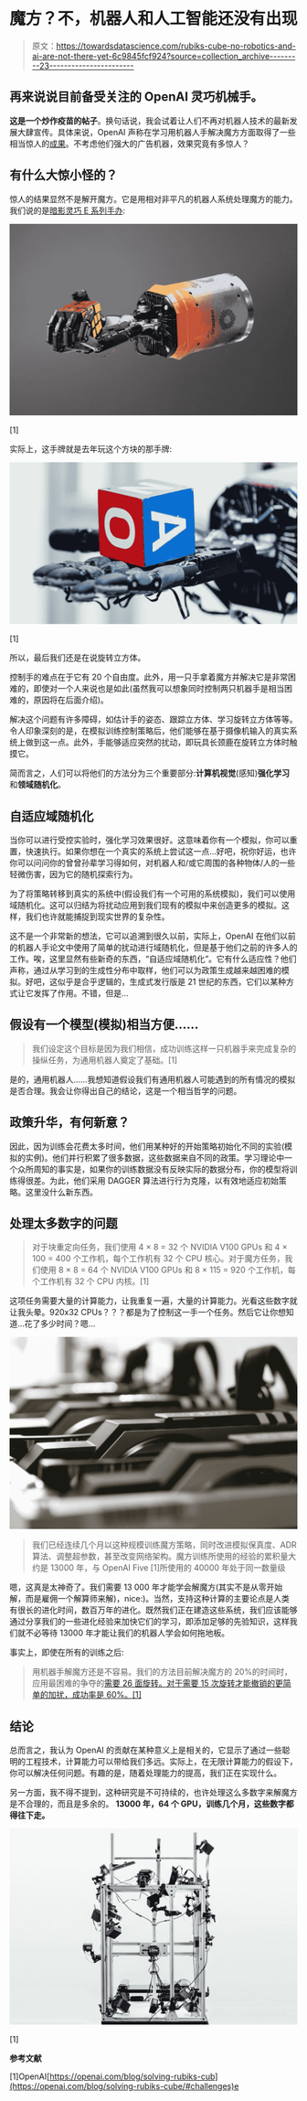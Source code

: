 # 魔方？不，机器人和人工智能还没有出现

> 原文：<https://towardsdatascience.com/rubiks-cube-no-robotics-and-ai-are-not-there-yet-6c9845fcf924?source=collection_archive---------23----------------------->

## 再来说说目前备受关注的 OpenAI 灵巧机械手。

**这是一个炒作疫苗的帖子**。换句话说，我会试着让人们不再对机器人技术的最新发展大肆宣传。具体来说，OpenAI 声称在学习用机器人手解决魔方方面取得了一些相当惊人的[成果](https://youtu.be/x4O8pojMF0w)。不考虑他们强大的广告机器，效果究竟有多惊人？

## 有什么大惊小怪的？

惊人的结果显然不是解开魔方。它是用相对非平凡的机器人系统处理魔方的能力。我们说的是[暗影灵巧 E 系列手办](https://www.shadowrobot.com/products/dexterous-hand/):

![](img/b938ac25682bb1702cd8ee4b661d913b.png)

[1]

实际上，这手牌就是去年玩这个方块的那手牌:

![](img/5a5d9255c3ab332d65487f0d625535c7.png)

[1]

所以，最后我们还是在说旋转立方体。

控制手的难点在于它有 20 个自由度。此外，用一只手拿着魔方并解决它是非常困难的，即使对一个人来说也是如此(虽然我可以想象同时控制两只机器手是相当困难的，原因将在后面介绍)。

解决这个问题有许多障碍，如估计手的姿态、跟踪立方体、学习旋转立方体等等。令人印象深刻的是，在模拟训练控制策略后，他们能够在基于摄像机输入的真实系统上做到这一点。此外，手能够适应突然的扰动，即玩具长颈鹿在旋转立方体时触摸它。

简而言之，人们可以将他们的方法分为三个重要部分:**计算机视觉**(感知)**强化学习**和**领域随机化**。

## **自适应域随机化**

当你可以进行受控实验时，强化学习效果很好。这意味着你有一个模拟，你可以重置，快速执行。如果你想在一个真实的系统上尝试这一点…好吧，祝你好运，也许你可以问问你的曾曾孙辈学习得如何，对机器人和/或它周围的各种物体/人的一些轻微伤害，因为它的随机探索行为。

为了将策略转移到真实的系统中(假设我们有一个可用的系统模拟)，我们可以使用域随机化。这可以归结为将扰动应用到我们现有的模拟中来创造更多的模拟。这样，我们也许就能捕捉到现实世界的复杂性。

这不是一个非常新的想法，它可以追溯到很久以前，实际上，OpenAI 在他们以前的机器人手论文中使用了简单的扰动进行域随机化，但是基于他们之前的许多人的工作。唉，这里显然有些新奇的东西，“自适应域随机化”。它有什么适应性？他们声称，通过从学习到的生成性分布中取样，他们可以为政策生成越来越困难的模拟。好吧，这似乎是合乎逻辑的，生成式发行版是 21 世纪的东西，它们以某种方式让它发挥了作用。不错，但是…

## **假设有一个模型(模拟)相当方便……**

> 我们设定这个目标是因为我们相信，成功训练这样一只机器手来完成复杂的操纵任务，为通用机器人奠定了基础。[1]

是的，通用机器人……我想知道假设我们有通用机器人可能遇到的所有情况的模拟是否合理。我会让你得出自己的结论，这是一个相当哲学的问题。

## **政策升华，有何新意？**

因此，因为训练会花费太多时间，他们用某种好的开始策略初始化不同的实验(模拟的实例)。他们并行积累了很多数据，这些数据来自不同的政策。学习理论中一个众所周知的事实是，如果你的训练数据没有反映实际的数据分布，你的模型将训练得很差。为此，他们采用 DAGGER 算法进行行为克隆，以有效地适应初始策略。这里没什么新东西。

## **处理太多数字的问题**

> 对于块重定向任务，我们使用 4 × 8 = 32 个 NVIDIA V100 GPUs 和 4 × 100 = 400 个工作机，每个工作机有 32 个 CPU 核心。对于魔方任务，我们使用 8 × 8 = 64 个 NVIDIA V100 GPUs 和 8 × 115 = 920 个工作机，每个工作机有 32 个 CPU 内核。[1]

这项任务需要大量的计算能力，让我重复一遍，大量的计算能力。光看这些数字就让我头晕。920x32 CPUs？？？都是为了控制这一手一个任务。然后它让你想知道…花了多少时间？嗯…

![](img/dfc0e1edf944890a38695d5d3aabc475.png)

> 我们已经连续几个月以这种规模训练魔方策略，同时改进模拟保真度、ADR 算法、调整超参数，甚至改变网络架构。魔方训练所使用的经验的累积量大约是 13000 年，与 OpenAI Five [1]所使用的 40000 年处于同一数量级

嗯，这真是太神奇了。我们需要 13 000 年才能学会解魔方(其实不是从零开始解，而是雇佣一个解算师来解)，nice:)。当然，支持这种计算的主要论点是人类有很长的进化时间，数百万年的进化。既然我们正在建造这些系统，我们应该能够通过分享我们的一些进化经验来加快它们的学习，即添加足够的先验知识，这样我们就不必等待 13000 年才能让我们的机器人学会如何拖地板。

事实上，即使在所有的训练之后:

> 用机器手解魔方还是不容易。我们的方法目前解决魔方的 20%的时间时，应用最困难的争夺的[需要 26 面旋转。对于需要 15 次旋转才能撤销的更简单的加扰，成功率是 60%。[1]](http://cube20.org/qtm/)

## 结论

总而言之，我认为 OpenAI 的贡献在某种意义上是相关的，它显示了通过一些聪明的工程技术，计算能力可以带给我们多远。实际上，在无限计算能力的假设下，你可以解决任何问题。有趣的是，随着处理能力的提高，我们正在实现什么。

另一方面，我不得不提到，这种研究是不可持续的，也许处理这么多数字来解魔方是不合理的，而且是多余的。 **13000 年，64 个 GPU，训练几个月，这些数字都得往下走。**

![](img/d4f4084ddb9ff05f57d067d7ac6d39c1.png)

[1]

**参考文献**

[1]OpenAI[https://openai.com/blog/solving-rubiks-cub](https://openai.com/blog/solving-rubiks-cube/#challenges)e